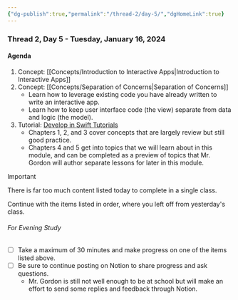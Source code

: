 ```yaml
---
{"dg-publish":true,"permalink":"/thread-2/day-5/","dgHomeLink":true}
---
```


### Thread 2, Day 5 - Tuesday, January 16, 2024
#### Agenda

1. Concept: [[Concepts/Introduction to Interactive Apps\|Introduction to Interactive Apps]]
2. Concept: [[Concepts/Separation of Concerns\|Separation of Concerns]]
	- Learn how to leverage existing code you have already written to write an interactive app.
	- Learn how to keep user interface code (the view) separate from data and logic (the model).
3. Tutorial: [Develop in Swift Tutorials](https://developer.apple.com/tutorials/develop-in-swift-tutorials)
	- Chapters 1, 2, and 3 cover concepts that are largely review but still good practice.
	- Chapters 4 and 5 get into topics that we will learn about in this module, and can be completed as a preview of topics that Mr. Gordon will author separate lessons for later in this module.

> [!IMPORTANT]
> There is far too much content listed today to complete in a single class.
> 
> Continue with the items listed in order, where you left off from yesterday's class.

###### For Evening Study
- [ ] Take a maximum of 30 minutes and make progress on one of the items listed above.
- [ ] Be sure to continue posting on Notion to share progress and ask questions.
	- Mr. Gordon is still not well enough to be at school but will make an effort to send some replies and feedback through Notion.
